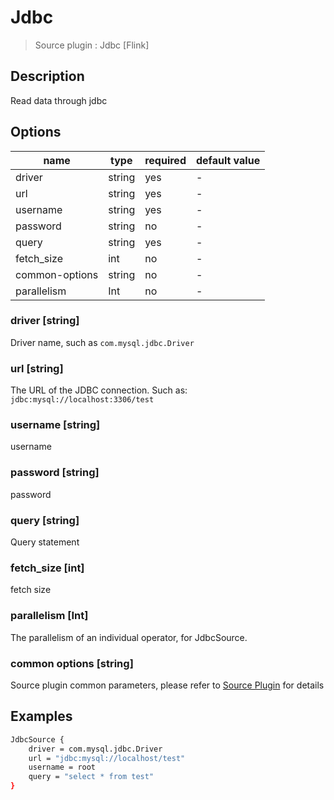 # Jdbc

> Source plugin : Jdbc [Flink]

## Description

Read data through jdbc

## Options

| name           | type   | required | default value |
| -------------- | ------ | -------- | ------------- |
| driver         | string | yes      | -             |
| url            | string | yes      | -             |
| username       | string | yes      | -             |
| password       | string | no       | -             |
| query          | string | yes      | -             |
| fetch_size     | int    | no       | -             |
| common-options | string | no       | -             |
| parallelism    | Int    | no       | -             |

### driver [string]

Driver name, such as `com.mysql.jdbc.Driver`

### url [string]

The URL of the JDBC connection. Such as: `jdbc:mysql://localhost:3306/test`

### username [string]

username

### password [string]

password

### query [string]

Query statement

### fetch_size [int]

fetch size

### parallelism [Int]

The parallelism of an individual operator, for JdbcSource.

### common options [string]

Source plugin common parameters, please refer to [Source Plugin](./source-plugin.md) for details

## Examples

```bash
JdbcSource {
    driver = com.mysql.jdbc.Driver
    url = "jdbc:mysql://localhost/test"
    username = root
    query = "select * from test"
}
```
